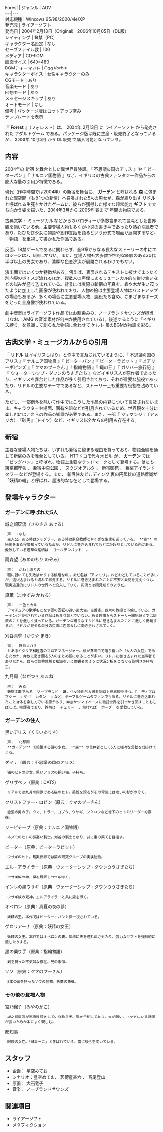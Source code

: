 Forest  |  ジャンル  |  ADV   
---|---  
対応機種  |  Windows 95/98/2000/Me/XP   
発売元  |  ライアーソフト   
発売日  |  2004年2月13日（Original）  2006年10月05日（DL版）   
レイティング  |  18禁（PC）   
キャラクター名設定  |  なし   
セーブファイル数  |  100   
メディア  |  CD-ROM   
画面サイズ  |  640×480   
BGMフォーマット  |  Ogg Vorbis   
キャラクターボイス  |  女性キャラクターのみ   
CGモード  |  あり   
音楽モード  |  あり   
回想モード  |  あり   
メッセージスキップ  |  あり   
オートモード  |  なし   
備考  |  パッケージ版はロットアップ済み   
テンプレートを表示  
  
『 **Forest** 』（フォレスト）は、  2004年  2月13日  に  ライアーソフト  から発売された  アダルトゲーム
である。パッケージ版は既に生産・販売終了となっているが、  2006年  10月5日  から  DL販売  で購入可能となっている。

##  内容  

2004年の  新宿  を舞台とした異世界冒険譚。『  不思議の国のアリス  』や『  ピーターパン  』『  ナルニア国物語
』など、イギリスの古典ファンタジー作品からの膨大な量の引用が特徴である。

現代（作中時間では2004年）の新宿を舞台に、 **ガーデン** と呼ばれる **森**
に包まれた異空間（もう1つの新宿）へ召喚された5人の男女が、森が繰り出す **リドル** と呼ばれる生死をかけたゲームに、彼らが獲得した様々な超常能力
**ギフト** で立ち向かう姿を描いた、2004年3月から  2005年  春まで1年間の物語である。

古典文学・  ミュージカル
などからのパロディーが多数含まれて混沌とした世界観を築いている他、主要登場人物も多くが小説の書き手であったり熱心な読者であり、たびたび少女に物語や創作童話を語るという形式で場面が展開するなど、「物語」を重視して書かれた作品である。

反面、18禁ゲームであるに関わらず、全9章からなる長大なストーリーの中にエロシーンは7、8個しかない。また、登場人物も大多数が性的な経験のある20代半ば以上の男女であり、濃厚な色恋沙汰が展開されるわけでもない。

演出面ではいくつか特徴がある。例えば、表示されるテキストに被せてまったく別内容のボイスが流れるほか、複数人の声優によるミュージカル的な掛け合いなどの試みが盛り込まれている。背景には実際の新宿の写真を、森や木が生い茂ったように加工した画像が使われており、人物の絵は主要登場人物はバストアップの場合もあるが、多くの場合に主要登場人物、脇役たち含め、さまざまなポーズをとった全身像が使われている。

劇中音楽はライアーソフト作品ではお馴染みの、ノーブランドサウンズが担当（なお、  AMG
の音楽素材が何曲か使用されている）。後述するように「イギリス縛り」を意識して創られた物語に合わせて  ケルト  風のBGMが物語を彩る。

##  古典文学・ミュージカルからの引用  

「 **リドル** はイギリスしばり」と作中で言及されているように、『  不思議の国のアリス  』『  ナルニア国物語  』『  ピーターパン  』『
ピーターラビット  』『  メアリーポピンズ  』『  クマのプーさん  』『  指輪物語  』『  蠅の王  』『  ガリバー旅行記  』『
ウォーターシップ・ダウンのうさぎたち
』などイギリス人が原作者であったり、イギリスを舞台とした作品が多く引用されており、それが重要な脇役であったり、リドルの主要なテーマであるなど、ストーリー上も重要な役割を占めている。

ただし、一部例外を除いて作中ではこうした作品の内容について言及されないまま、キャラクターや場面、固有名詞などが引用されているため、世界観を十分に楽しむにはこれらの作品の知識が必要である。また、一部『
ジュマンジ  』（アメリカ）・『砂男』（ドイツ）など、イギリス以外からの引用も存在する。

##  新宿  

主要な登場人物たちは、いずれも新宿に留まる理由を持っており、物語全編を通して新宿のみを舞台としている。  NTTドコモ代々木ビル  が、 **ガーデン**
では「ビッグベン」と呼ばれ、物語上重要なランドマークとして登場する。他にも  東京都庁舎  、  新宿中央公園  、  スタジオアルタ  、  新宿御苑
、  新宿アイランドタワー  などが登場する。また、  新宿住友ビルディング  裏の円環状の道路標識が「妖精の輪」と呼ばれ、魔法的な存在として登場する。

##  登場キャラクター  

###  ガーデンに呼ばれた5人  

城之崎灰流（きのさき あける）

     声  ：なし 
     主人公。ある時はジャグラー、ある時は家庭教師とやくざな生活を送っている。 **森** の秘密をある程度知っているためか、リドルに巻き込まれてもどこか超然としている所がある。愛飲している煙草の銘柄は  ゴールデンバット  。 
雨森望（あめのもり のぞみ）

     声：  かわしまりの 
     職に就いても失敗ばかりする根暗なOL。あだ名は「アマモリ」。おどおどしていることが多いが、追い込まれると切れて暴走する。リドルに巻き込まれたことに不安と疑問を覚えつつも、現実逃避的にリドルの世界へと没入していく。灰流とは顔見知りのようだ。 
黛薫（まゆずみ かおる）

     声：  一色ヒカル 
     アマチュアの歌手もこなす頭の回転の速い医大生。毒舌家。医大の教授と不倫している。ガーデンに引用されている作品はあまり読んでいない。ある理由からストーリー開始時点では灰流のことを激しく嫌っている。ガーデンの織りなすリドルに巻き込まれたことに激しく反発するが、リドルが見せる自分の内面に否応なしに向き合わされていく。 
刈谷真季（かりや まき）

     声：  野月まひる 
     とあるイタリア料理店のフロアマネージャー。根が真面目で落ち着いた「大人の女性」であるためか、奔放に動き回る5人のまとめ役になることが多い。リドルに巻き込まれた当事者でありながら、自らの読書体験と知識を元に傍観者のように状況分析をこなせる聡明さの持ち主。 
九月周（ながつき あまね）

     声：  みる 
     新宿中毒である  ソープランド  嬢。少々独創的な思考回路と世界観を持つ。『  ディプロマシー  』や『  カタン  』など、テーブルゲームのファンでもある。リドルに巻き込まれたこと自体を楽しんでいる節があり、奔放かつマイペースに物語世界を引っかき回すこともしばしば。喫煙者であり、銘柄は  チェリー  、無ければ  ホープ  を愛飲している。 

###  ガーデンの住人  

黒いアリス（くろいありす）

     声：  北都南 
     **ガーデン** で暗躍する謎の少女。 **森** の代弁者として5人に様々な言動を仕掛けてくる。 
ダイナ（原典：不思議の国のアリス）

     猫のヒトの少女。黒いアリスの飼い猫。子持ち。 
グリザベラ（原典：CATS）

     リアルでは九月の同僚である猫のヒト。美貌を誇るがその背後には老いの影がのぞく。 
クリストファー・ロビン（原典：クマのプーさん）

     金髪の男の子。クマ、トラー、コブタ、ウサギ、フクロウなど地下のヒトのリーダー的存在。 
リーピチープ（原典：ナルニア国物語）

     ネズミのヒトの気高い騎士。刈谷の騎士となり、共に東の果てを目指す。 
ピーター（原典：ピーターラビット）

     ウサギのヒト。現実世界では黛の研究グループの実験動物。 
エル・アライラー（原典：ウォーターシップ・ダウンのうさぎたち）

     ウサギ族の神。黛を翻弄しつつも導く。 
インレの黒ウサギ（原典：ウォーターシップ・ダウンのうさぎたち）

     ウサギ族の死神。エルアライラーと共に黛を導く。 
オベロン（原典：真夏の夜の夢）

     妖精の王。本作ではピーター・パンと同一視されている。 
グロリアーナ（原典：妖精の女王）

     妖精の女王。本作ではオベロンの妻。灰流に夫を連れ戻させたり、強力なギフトを強制的に渡したりする。 
黒の乗り手（原典：指輪物語）

     剣を持った不気味な存在。死の象徴。 
ゾゾ（原典：クマのプーさん）

     3本の鼻を持ったゾウの怪物。悪夢の象徴。 

###  その他の登場人物  

宮乃伽子（みやのかこ）

     城之崎灰流が家庭教師をしている教え子。胸を手術しており、体が弱い。ベッドにいる時間が長いためか本によく親しむ。 
都知事

     眼鏡の女性。「橘けーこ」と呼ばれている。常に後ろを向いている。 

##  スタッフ  

  * 企画：  星空めてお 
  * シナリオ：星空めてお、  茗荷屋甚六  、  高尾登山 
  * 原画：  大石竜子 
  * 音楽：  ノーブランドサウンズ 

##  関連項目  

  * ライアーソフト 
  * メタフィクション 

